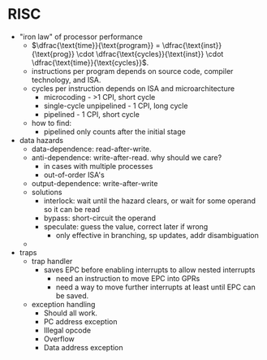 # RISC
* "iron law" of processor performance
	* $\dfrac{\text{time}}{\text{program}} = \dfrac{\text{inst}}{\text{prog}} \cdot \dfrac{\text{cycles}}{\text{inst}} \cdot \dfrac{\text{time}}{\text{cycles}}$.
	* instructions per program depends on source code, compiler technology, and ISA.
	* cycles per instruction depends on ISA and microarchitecture
		* microcoding - >1 CPI, short cycle
		* single-cycle unpipelined - 1 CPI, long cycle
		* pipelined - 1 CPI, short cycle
	* how to find: 
		* pipelined only counts after the initial stage
* data hazards
	* data-dependence: read-after-write.
	* anti-dependence: write-after-read. why should we care?
		* in cases with multiple processes
		* out-of-order ISA's
	* output-dependence: write-after-write
	* solutions
		* interlock: wait until the hazard clears, or wait for some operand so it can be read
		* bypass: short-circuit the operand
		* speculate: guess the value, correct later if wrong
			* only effective in branching, sp updates, addr disambiguation
	* 
* traps
	* trap handler
		* saves EPC before enabling interrupts to allow nested interrupts
			* need an instruction to move EPC into GPRs 
			* need a way to move further interrupts at least until EPC can be saved. 
	* exception handling
		* Should all work.
		* PC address exception
		* Illegal opcode
		* Overflow
		* Data address exception
